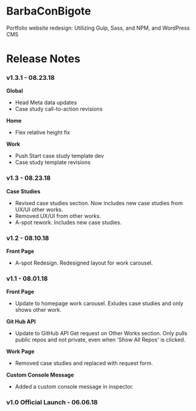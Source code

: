 # BarbaConBigote
Portfolio website redesign: Utilizing Gulp, Sass, and NPM, and WordPress CMS

# Release Notes

### v1.3.1 - 08.23.18
**Global**
* Head Meta data updates
* Case study call-to-action revisions

**Home**
* Flex relative height fix

**Work**
* Push Start case study template dev
* Case study template revisions


### v1.3 - 08.23.18
**Case Studies**
* Revised case studies section. Now includes new case studies from UX/UI other works. 
* Removed UX/UI from other works.
* A-spot rework. Includes new case studies.

### v1.2 - 08.10.18
**Front Page**
* A-spot Redesign. Redesigned layout for work carousel.

### v1.1 - 08.01.18
**Front Page**
* Update to homepage work carousel. Exludes case studies and only shows other work.

**Git Hub API**
* Update to GitHub API Get request on Other Works section. Only pulls public repos and not private, even when 'Show All Repos' is clicked.

**Work Page**
* Removed case studies and replaced with request form.

**Custom Console Message**
* Added a custom console message in inspector.

### v1.0 Official Launch - 06.06.18
